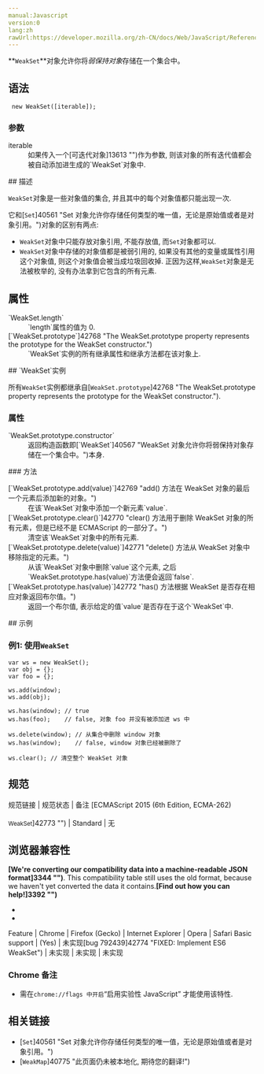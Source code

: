 ```yaml
---
manual:Javascript
version:0
lang:zh
rawUrl:https://developer.mozilla.org/zh-CN/docs/Web/JavaScript/Reference/Global_Objects/WeakSet
---
```







**`WeakSet`**对象允许你将*弱保持对象*存储在一个集合中。


## 语法<a name="语法"></a>

```
 new WeakSet([iterable]);
```

### 参数<a name="参数"></a>
<dl><dt id=''>iterable</dt><dd>如果传入一个[可迭代对象]13613 "")作为参数, 则该对象的所有迭代值都会被自动添加进生成的`WeakSet`对象中.</dd></dl>
## 描述<a name="描述"></a>


`WeakSet`对象是一些对象值的集合, 并且其中的每个对象值都只能出现一次.



它和[`Set`]40561 "Set 对象允许你存储任何类型的唯一值，无论是原始值或者是对象引用。")对象的区别有两点:


* `WeakSet`对象中只能存放对象引用, 不能存放值, 而`Set`对象都可以.
* `WeakSet`对象中存储的对象值都是被弱引用的, 如果没有其他的变量或属性引用这个对象值, 则这个对象值会被当成垃圾回收掉. 正因为这样,`WeakSet`对象是无法被枚举的, 没有办法拿到它包含的所有元素.

## 属性<a name="Properties"></a>
<dl><dt id=''>`WeakSet.length`</dt><dd>`length`属性的值为 0.</dd><dt id=''>[`WeakSet.prototype`]42768 "The WeakSet.prototype property represents the prototype for the WeakSet constructor.")</dt><dd>`WeakSet`实例的所有继承属性和继承方法都在该对象上.</dd></dl>
## `WeakSet`实例<a name="Boolean_instances"></a>


所有`WeakSet`实例都继承自[`WeakSet.prototype`]42768 "The WeakSet.prototype property represents the prototype for the WeakSet constructor.").


### 属性<a name="属性"></a>
<dl><dt id=''>`WeakSet.prototype.constructor`</dt><dd>返回构造函数即[`WeakSet`]40567 "WeakSet 对象允许你将弱保持对象存储在一个集合中。")本身.</dd></dl>
### 方法<a name="方法"></a>
<dl><dt id=''>[`WeakSet.prototype.add(value)`]42769 "add() 方法在 WeakSet 对象的最后一个元素后添加新的对象。")</dt><dd>在该`WeakSet`对象中添加一个新元素`value`.</dd><dt id=''>[`WeakSet.prototype.clear()`]42770 "clear() 方法用于删除 WeakSet 对象的所有元素，但是已经不是 ECMAScript 的一部分了。")</dt><dd>清空该`WeakSet`对象中的所有元素.</dd><dt id=''>[`WeakSet.prototype.delete(value)`]42771 "delete() 方法从 WeakSet 对象中移除指定的元素。")</dt><dd>从该`WeakSet`对象中删除`value`这个元素, 之后`WeakSet.prototype.has(value)`方法便会返回`false`.</dd><dt id=''>[`WeakSet.prototype.has(value)`]42772 "has() 方法根据 WeakSet 是否存在相应对象返回布尔值。")</dt><dd>返回一个布尔值, 表示给定的值`value`是否存在于这个`WeakSet`中.</dd></dl>
## 示例<a name="示例"></a>

### 例1: 使用`WeakSet`<a name="例1_使用_WeakSet"></a>

```
var ws = new WeakSet();
var obj = {};
var foo = {};

ws.add(window);
ws.add(obj);

ws.has(window); // true
ws.has(foo);    // false, 对象 foo 并没有被添加进 ws 中 

ws.delete(window); // 从集合中删除 window 对象
ws.has(window);    // false, window 对象已经被删除了

ws.clear(); // 清空整个 WeakSet 对象
```

## 规范<a name="规范"></a>

规范链接 | 规范状态 | 备注 
[ECMAScript 2015 (6th Edition, ECMA-262)<br></br><small>WeakSet</small>]42773 "") | Standard | 无 


## 浏览器兼容性<a name="浏览器兼容性"></a>


**[We&#39;re converting our compatibility data into a machine-readable JSON format]3344 "")**. This compatibility table still uses the old format, because we haven&#39;t yet converted the data it contains.**[Find out how you can help!]3392 "")**


* 
* 

Feature | Chrome | Firefox (Gecko) | Internet Explorer | Opera | Safari 
Basic support | (Yes) | 未实现[bug 792439]42774 "FIXED: Implement ES6 WeakSet") | 未实现 | 未实现 | 未实现 




### Chrome 备注<a name="Chrome_备注"></a>

* 需在`chrome://flags 中开启`“启用实验性 JavaScript” 才能使用该特性.

## 相关链接<a name="相关链接"></a>

* [`Set`]40561 "Set 对象允许你存储任何类型的唯一值，无论是原始值或者是对象引用。")
* [`WeakMap`]40775 "此页面仍未被本地化, 期待您的翻译!")



